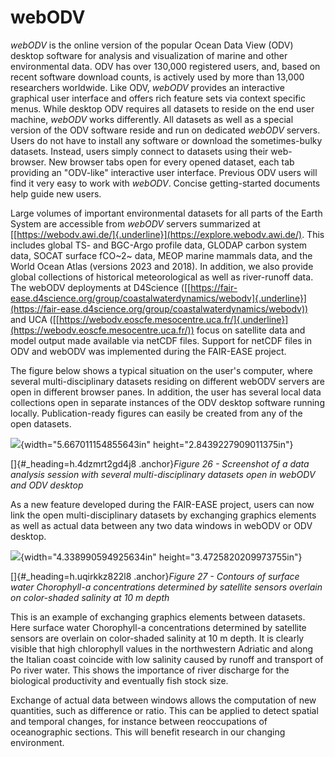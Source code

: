 
# webODV

*webODV* is the online version of the popular Ocean Data View (ODV)
desktop software for analysis and visualization of marine and other
environmental data. ODV has over 130,000 registered users, and, based on
recent software download counts, is actively used by more than 13,000
researchers worldwide. Like ODV, *webODV* provides an interactive
graphical user interface and offers rich feature sets via context
specific menus. While desktop ODV requires all datasets to reside on the
end user machine, *webODV* works differently. All datasets as well as a
special version of the ODV software reside and run on dedicated *webODV*
servers. Users do not have to install any software or download the
sometimes-bulky datasets. Instead, users simply connect to datasets
using their web-browser. New browser tabs open for every opened dataset,
each tab providing an "ODV-like" interactive user interface. Previous
ODV users will find it very easy to work with *webODV*. Concise
getting-started documents help guide new users.

Large volumes of important environmental datasets for all parts of the
Earth System are accessible from *webODV* servers summarized at
[[https://webodv.awi.de/]{.underline}](https://explore.webodv.awi.de/).
This includes global TS- and BGC-Argo profile data, GLODAP carbon system
data, SOCAT surface fCO~2~ data, MEOP marine mammals data, and the World
Ocean Atlas (versions 2023 and 2018). In addition, we also provide
global collections of historical meteorological as well as river-runoff
data. The webODV deployments at D4Science
([[https://fair-ease.d4science.org/group/coastalwaterdynamics/webodv]{.underline}](https://fair-ease.d4science.org/group/coastalwaterdynamics/webodv))
and UCA
([[https://webodv.eoscfe.mesocentre.uca.fr/]{.underline}](https://webodv.eoscfe.mesocentre.uca.fr/))
focus on satellite data and model output made available via netCDF
files. Support for netCDF files in ODV and webODV was implemented during
the FAIR-EASE project.

The figure below shows a typical situation on the user's computer, where
several multi-disciplinary datasets residing on different webODV servers
are open in different browser panes. In addition, the user has several
local data collections open in separate instances of the ODV desktop
software running locally. Publication-ready figures can easily be
created from any of the open datasets.

![](media/image25.png){width="5.667011154855643in"
height="2.8439227909011375in"}

[]{#_heading=h.4dzmrt2gd4j8 .anchor}*Figure 26 - Screenshot of a data
analysis session with several multi-disciplinary datasets open in webODV
and ODV desktop*

As a new feature developed during the FAIR-EASE project, users can now
link the open multi-disciplinary datasets by exchanging graphics
elements as well as actual data between any two data windows in webODV
or ODV desktop.

![](media/image24.png){width="4.338990594925634in"
height="3.4725820209973755in"}

[]{#_heading=h.uqirkkz822l8 .anchor}*Figure 27 - Contours of surface
water Chorophyll-a concentrations determined by satellite sensors
overlain on color-shaded salinity at 10 m depth*

This is an example of exchanging graphics elements between datasets.
Here surface water Chorophyll-a concentrations determined by satellite
sensors are overlain on color-shaded salinity at 10 m depth. It is
clearly visible that high chlorophyll values in the northwestern
Adriatic and along the Italian coast coincide with low salinity caused
by runoff and transport of Po river water. This shows the importance of
river discharge for the biological productivity and eventually fish
stock size.

Exchange of actual data between windows allows the computation of new
quantities, such as difference or ratio. This can be applied to detect
spatial and temporal changes, for instance between reoccupations of
oceanographic sections. This will benefit research in our changing
environment.